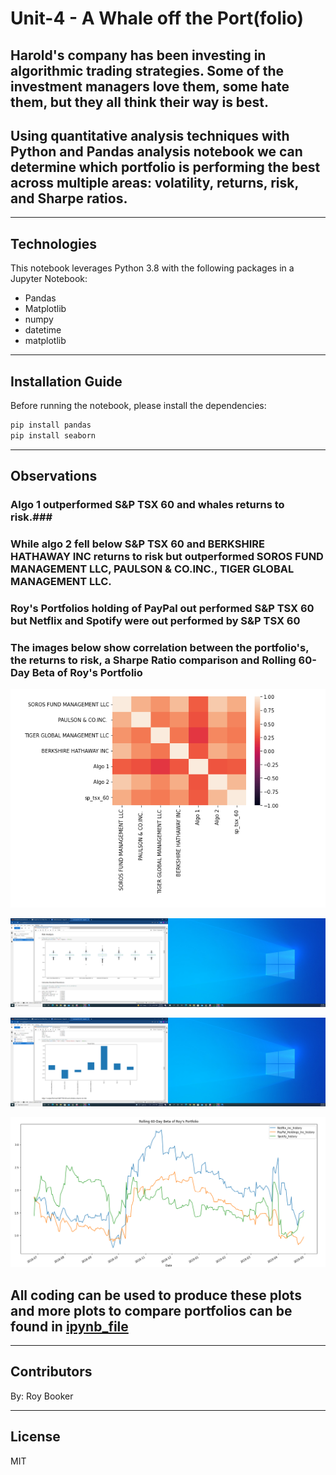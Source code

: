 # Unit-4 - A Whale off the Port(folio)
## Harold's company has been investing in algorithmic trading strategies. Some of the investment managers love them, some hate them, but they all think their way is best. ##
## Using quantitative analysis techniques with Python and Pandas analysis notebook we can determine which portfolio is performing the best across multiple areas: volatility, returns, risk, and Sharpe ratios. ## 

--------

## Technologies

This notebook leverages Python 3.8 with the following packages in a Jupyter Notebook:
- Pandas
- Matplotlib
- numpy 
- datetime 
- matplotlib
---

## Installation Guide

Before running the notebook, please install the dependencies:

```python
pip install pandas
pip install seaborn
```

---

## Observations

### Algo 1 outperformed S&P TSX 60 and whales returns to risk.###
### While algo 2 fell below S&P TSX 60 and BERKSHIRE HATHAWAY INC returns to risk but outperformed SOROS FUND MANAGEMENT LLC, PAULSON & CO.INC., TIGER GLOBAL MANAGEMENT LLC. ###
### Roy's Portfolios holding of PayPal out performed S&P TSX 60 but Netflix and Spotify were out performed by S&P TSX 60 ###
### The images below show correlation between the portfolio's, the returns to risk, a Sharpe Ratio comparison and  Rolling 60-Day Beta of Roy's Portfolio ###

![Portfolios_Correlation](Images/heatmap.png)

![Portfolios_Risk](Images/boxplot.png)

![Portfolios_Risk](Images/Sharpe_ratio.png)

![Portfolios_Rolling](Images/Rolling_60Day_Beta_of_Roy_Portfolio.png)

## All coding can be used to produce these plots and more plots to compare portfolios can be found in [ipynb_file]("/bootcamp/Unit-4-Homework-Assignment/Homework_week_4.ipynb") 
---

## Contributors

By: Roy Booker

---

## License

MIT